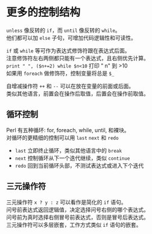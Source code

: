 # 更多的控制结构
`unless` 像反转的 `if`，而 `until` 像反转的 `while`。  
他们都可以加 `else` 子句，可增加代码逻辑性和可读性。  

`if` 或 `while` 等可作为表达式修饰符跟在表达式后面。  
注意修饰符左右两侧都只能有一个表达式，且右侧优先计算。  
`print " ", ($n+=2) while $n<10` 打印 " n" 到 >10  
如果用 `foreach` 做修饰符，控制变量将总是 `$_`  

自增减操作符 `++` 和 `--` 可以在放在变量的前面或后面。  
类似其他语言，前置会在操作后取值，后置会在操作前取值。  

## 循环控制
Perl 有五种循环: for, foreach, while, until, 和裸块。  
对循环的更精细的控制可以用 `last` `next` 和 `redo`  
* `last` 立即终止循环，类似其他语言中的 `break`  
* `next` 控制循环从下一个迭代继续，类似 `continue`  
* `redo` 回到当前循环头部，不测试表达式或进入下个迭代  

## 三元操作符
三元操作符 `x ? y : z` 可以看作是简化的 `if` 语句。  
问号前表达式返回逻辑值，决定选择问号右侧的哪个表达式。  
问号前为真时选择右侧冒号前表达式，否则是冒号后表达式。  
三元操作符可以多层嵌套，工作方式类似 `if` 语句的嵌套。  

